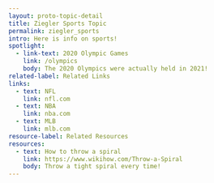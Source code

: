 ```yaml
---
layout: proto-topic-detail
title: Ziegler Sports Topic
permalink: ziegler_sports
intro: Here is info on sports!
spotlight:
  - link-text: 2020 Olympic Games
    link: /olympics
    body: The 2020 Olympics were actually held in 2021!
related-label: Related Links
links:
  - text: NFL
    link: nfl.com
  - text: NBA
    link: nba.com
  - text: MLB
    link: mlb.com
resource-label: Related Resources
resources:
  - text: How to throw a spiral
    link: https://www.wikihow.com/Throw-a-Spiral
    body: Throw a tight spiral every time!
---
```

